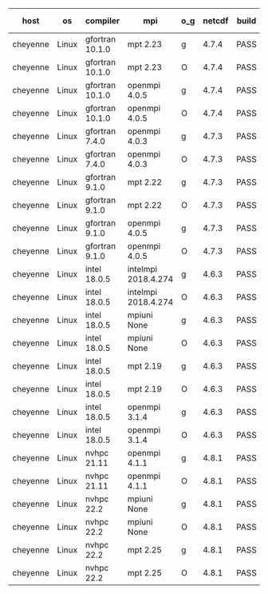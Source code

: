 

| host     | os       | compiler                              | mpi                      | o_g        | netcdf        | build       | u_pass          | u_fail          | s_pass            | s_fail            | e_pass             | e_fail             | nuopc_pass       | nuopc_fail       | artifacts link          |
|----------|----------|---------------------------------------|--------------------------|------------|---------------|-------------|-----------------|-----------------|-------------------|-------------------|--------------------|--------------------|------------------|------------------|-------------------------|
| cheyenne | Linux | gfortran 10.1.0 | mpt 2.23  | g | 4.7.4  | PASS | 13930 | 0 | 49 | 0 | 81 | 0 | 52 | 0 | <a href="https://github.com/esmf-org/esmf-test-artifacts/tree/1b0e0f3fa18f3da255217e22c0ef685a62fe2d88/fix_hconfig/gfortran/10.1.0/g/mpt/2.23" target="_blank">1b0e0f3</a> | 
| cheyenne | Linux | gfortran 10.1.0 | mpt 2.23  | O | 4.7.4  | PASS | 13930 | 0 | 49 | 0 | 81 | 0 | 52 | 0 | <a href="https://github.com/esmf-org/esmf-test-artifacts/tree/e1d928c5f201d1977b80885810e57dcf7aac190d/fix_hconfig/gfortran/10.1.0/O/mpt/2.23" target="_blank">e1d928c</a> | 
| cheyenne | Linux | gfortran 10.1.0 | openmpi 4.0.5  | g | 4.7.4  | PASS | 13930 | 0 | 49 | 0 | 81 | 0 | 52 | 0 | <a href="https://github.com/esmf-org/esmf-test-artifacts/tree/f9141863b2877bcce74d9c27f7591dc36a204b00/fix_hconfig/gfortran/10.1.0/g/openmpi/4.0.5" target="_blank">f914186</a> | 
| cheyenne | Linux | gfortran 10.1.0 | openmpi 4.0.5  | O | 4.7.4  | PASS | 13930 | 0 | 49 | 0 | 81 | 0 | 52 | 0 | <a href="https://github.com/esmf-org/esmf-test-artifacts/tree/50dfeb5f94079532b20c53d927b7fdf7aade4837/fix_hconfig/gfortran/10.1.0/O/openmpi/4.0.5" target="_blank">50dfeb5</a> | 
| cheyenne | Linux | gfortran 7.4.0 | openmpi 4.0.3  | g | 4.7.3  | PASS | 13930 | 0 | 49 | 0 | 81 | 0 | 52 | 0 | <a href="https://github.com/esmf-org/esmf-test-artifacts/tree/004a5b4ea91c04feb3e9e03e66b8e25510277f4c/fix_hconfig/gfortran/7.4.0/g/openmpi/4.0.3" target="_blank">004a5b4</a> | 
| cheyenne | Linux | gfortran 7.4.0 | openmpi 4.0.3  | O | 4.7.3  | PASS | 13930 | 0 | 49 | 0 | 81 | 0 | 52 | 0 | <a href="https://github.com/esmf-org/esmf-test-artifacts/tree/1f19ee06a428f7d02a2fd9afbb66b227979781a3/fix_hconfig/gfortran/7.4.0/O/openmpi/4.0.3" target="_blank">1f19ee0</a> | 
| cheyenne | Linux | gfortran 9.1.0 | mpt 2.22  | g | 4.7.3  | PASS | 13930 | 0 | 49 | 0 | 81 | 0 | 52 | 0 | <a href="https://github.com/esmf-org/esmf-test-artifacts/tree/2528440b36d8a22fe58e76bfbee66e30d4e89d60/fix_hconfig/gfortran/9.1.0/g/mpt/2.22" target="_blank">2528440</a> | 
| cheyenne | Linux | gfortran 9.1.0 | mpt 2.22  | O | 4.7.3  | PASS | 13930 | 0 | 49 | 0 | 81 | 0 | 52 | 0 | <a href="https://github.com/esmf-org/esmf-test-artifacts/tree/0ad429168edeaba88a0c76dc976e916d8d8fa877/fix_hconfig/gfortran/9.1.0/O/mpt/2.22" target="_blank">0ad4291</a> | 
| cheyenne | Linux | gfortran 9.1.0 | openmpi 4.0.5  | g | 4.7.3  | PASS | 13930 | 0 | 49 | 0 | 81 | 0 | 52 | 0 | <a href="https://github.com/esmf-org/esmf-test-artifacts/tree/ce63eee42386a2372509369c16c38185f70cc73e/fix_hconfig/gfortran/9.1.0/g/openmpi/4.0.5" target="_blank">ce63eee</a> | 
| cheyenne | Linux | gfortran 9.1.0 | openmpi 4.0.5  | O | 4.7.3  | PASS | 13930 | 0 | 49 | 0 | 81 | 0 | 52 | 0 | <a href="https://github.com/esmf-org/esmf-test-artifacts/tree/2f52548639756243c41ce1c5fb0284992d480b31/fix_hconfig/gfortran/9.1.0/O/openmpi/4.0.5" target="_blank">2f52548</a> | 
| cheyenne | Linux | intel 18.0.5 | intelmpi 2018.4.274  | g | 4.6.3  | PASS | 13930 | 0 | 49 | 0 | 81 | 0 | 52 | 0 | <a href="https://github.com/esmf-org/esmf-test-artifacts/tree/15edac9c91311eb6a7db8310269d7e322d055a82/fix_hconfig/intel/18.0.5/g/intelmpi/2018.4.274" target="_blank">15edac9</a> | 
| cheyenne | Linux | intel 18.0.5 | intelmpi 2018.4.274  | O | 4.6.3  | PASS | 13930 | 0 | 49 | 0 | 81 | 0 | 52 | 0 | <a href="https://github.com/esmf-org/esmf-test-artifacts/tree/efc5f170c5e9baabaace2cd2279ebcc0da2a8449/fix_hconfig/intel/18.0.5/O/intelmpi/2018.4.274" target="_blank">efc5f17</a> | 
| cheyenne | Linux | intel 18.0.5 | mpiuni None  | g | 4.6.3  | PASS | 12346 | 0 | 8 | 0 | 44 | 0 | None | None | <a href="https://github.com/esmf-org/esmf-test-artifacts/tree/202e698f050d82669dcb62e3adc6d7b04d5a7e87/fix_hconfig/intel/18.0.5/g/mpiuni/None" target="_blank">202e698</a> | 
| cheyenne | Linux | intel 18.0.5 | mpiuni None  | O | 4.6.3  | PASS | 12346 | 0 | 8 | 0 | 44 | 0 | None | None | <a href="https://github.com/esmf-org/esmf-test-artifacts/tree/10b334bf4ff39cdae55c1c2149dbc0958506745e/fix_hconfig/intel/18.0.5/O/mpiuni/None" target="_blank">10b334b</a> | 
| cheyenne | Linux | intel 18.0.5 | mpt 2.19  | g | 4.6.3  | PASS | 13930 | 0 | 49 | 0 | 81 | 0 | 52 | 0 | <a href="https://github.com/esmf-org/esmf-test-artifacts/tree/f21e9bc3d64601636cda3ded7c69d67aaaa2bd6f/fix_hconfig/intel/18.0.5/g/mpt/2.19" target="_blank">f21e9bc</a> | 
| cheyenne | Linux | intel 18.0.5 | mpt 2.19  | O | 4.6.3  | PASS | 13930 | 0 | 49 | 0 | 81 | 0 | 52 | 0 | <a href="https://github.com/esmf-org/esmf-test-artifacts/tree/40c57ef80c6836b3777522d8964b9a1722539ee6/fix_hconfig/intel/18.0.5/O/mpt/2.19" target="_blank">40c57ef</a> | 
| cheyenne | Linux | intel 18.0.5 | openmpi 3.1.4  | g | 4.6.3  | PASS | 13930 | 0 | 49 | 0 | 81 | 0 | 52 | 0 | <a href="https://github.com/esmf-org/esmf-test-artifacts/tree/971f4d95b0cfeca1b9b7b1126a185354ced8834b/fix_hconfig/intel/18.0.5/g/openmpi/3.1.4" target="_blank">971f4d9</a> | 
| cheyenne | Linux | intel 18.0.5 | openmpi 3.1.4  | O | 4.6.3  | PASS | 13930 | 0 | 49 | 0 | 81 | 0 | 52 | 0 | <a href="https://github.com/esmf-org/esmf-test-artifacts/tree/8b609b4fbddd843d710d101bf03bccabf930cfe5/fix_hconfig/intel/18.0.5/O/openmpi/3.1.4" target="_blank">8b609b4</a> | 
| cheyenne | Linux | nvhpc 21.11 | openmpi 4.1.1  | g | 4.8.1  | PASS | None | None | None | None | None | None | None | None | <a href="https://github.com/esmf-org/esmf-test-artifacts/tree/6393588959d11f79e1ccf3b4d5d2a51c3b675ec3/fix_hconfig/nvhpc/21.11/g/openmpi/4.1.1" target="_blank">6393588</a> | 
| cheyenne | Linux | nvhpc 21.11 | openmpi 4.1.1  | O | 4.8.1  | PASS | None | None | None | None | None | None | None | None | <a href="https://github.com/esmf-org/esmf-test-artifacts/tree/891da395fa82275e8f5aa8f19331e4a213841691/fix_hconfig/nvhpc/21.11/O/openmpi/4.1.1" target="_blank">891da39</a> | 
| cheyenne | Linux | nvhpc 22.2 | mpiuni None  | g | 4.8.1  | PASS | 12346 | 0 | 6 | 2 | 44 | 0 | None | None | <a href="https://github.com/esmf-org/esmf-test-artifacts/tree/835a6b6dc0c4d417a18bba54228dc1d0d4ba93aa/fix_hconfig/nvhpc/22.2/g/mpiuni/None" target="_blank">835a6b6</a> | 
| cheyenne | Linux | nvhpc 22.2 | mpiuni None  | O | 4.8.1  | PASS | 12344 | 2 | 8 | 0 | 44 | 0 | None | None | <a href="https://github.com/esmf-org/esmf-test-artifacts/tree/528264f7663258d0a049bef428e9bfa314674ed6/fix_hconfig/nvhpc/22.2/O/mpiuni/None" target="_blank">528264f</a> | 
| cheyenne | Linux | nvhpc 22.2 | mpt 2.25  | g | 4.8.1  | PASS | None | None | None | None | None | None | None | None | <a href="https://github.com/esmf-org/esmf-test-artifacts/tree/7b3dce116fd629a53437330aaacfc58ecf815421/fix_hconfig/nvhpc/22.2/g/mpt/2.25" target="_blank">7b3dce1</a> | 
| cheyenne | Linux | nvhpc 22.2 | mpt 2.25  | O | 4.8.1  | PASS | None | None | None | None | None | None | None | None | <a href="https://github.com/esmf-org/esmf-test-artifacts/tree/d69279527e8cd6fcbfec3d4f3432d2c73c741762/fix_hconfig/nvhpc/22.2/O/mpt/2.25" target="_blank">d692795</a> | 
